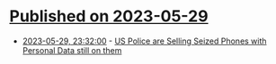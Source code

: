 # [Published on 2023-05-29](index.md)

* [2023-05-29, 23:32:00](https://soylentnews.org/article.pl?sid=23/05/28/126227&from=rss) - [US Police are Selling Seized Phones with Personal Data still on them](https://soylentnews.org/article.pl?sid=23/05/28/126227&from=rss)
